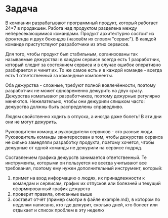 # Задача
В компании разрабатывают программный продукт, который работает 24*7 в продакшен.
Работа над продуктом разделена между непересекающимися командами.
Продукт архитектурно состоит из фронтенда и двух бекендов (назовём их словом "сервис").
В каждой команде пристутствуют разработчики из этих сервисов.

Для того, чтобы продукт был стабильным, организованы так называемые дежурства: в каждом сервисе всегда есть 1 разработчик, который следит за состоянием сервиса и в случае ошибок оперативно разбирается и чинит их.
То же самое есть и в каждой команде - всегда есть 1 ответственный за командные компоненты.

Оба дежурства - сложные, требуют полной вовлечённости, поэтому разработчик не может одновременно дежурить на двух сразу.
Дежурства изматывают разработчиков, поэтому дежурные регулярно меняются.
Нежелательно, чтобы они дежурили слишком часто: дежурства должны быть распределены справедливо.

Людям свойственно ходить в отпуска, а иногда даже болеть! В эти дни они не могут дежурить.

Руководители команд и руководители сервисов - это разные люди.
Руководитель команды заинтересован в том, чтобы дежурства сервиса не сильно замедляли разработку продукта, поэтому хочется, чтобы дежурные от одной команды не дежурили на сервисе подряд.

Составлением графика дежурств занимается ответственный.
Те инструменты, которыми он пользуется не всегда учитывают все требования, поэтому ему нужен дополнительный инструмент, который:
1. примет на вход информацию о людях, их принадлежности к командам и сервисам, график их отпусков или болезней и текущий сформированный график дежурств
2. проверит правила, описанные выше
3. составит отчёт (пример смотри в файле example.md), в котором по неделям написано, кто где дежурит, сколько дней, кто болеет или отдыхает и список проблем в эту неделю
